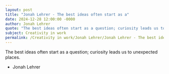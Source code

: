 ```yaml
---
layout: post
title: "Jonah Lehrer - The best ideas often start as a"
date: 2024-12-28 12:00:00 -0000
author: Jonah Lehrer
quote: "The best ideas often start as a question; curiosity leads us to unexpected places."
subject: Creativity in work
permalink: /Creativity in work/Jonah Lehrer/Jonah Lehrer - The best ideas often start as a
---
```


The best ideas often start as a question; curiosity leads us to unexpected places.

- Jonah Lehrer
